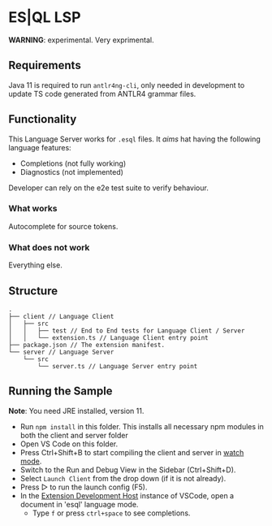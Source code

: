 # ES|QL LSP

**WARNING**: experimental. Very exprimental.

## Requirements

Java 11 is required to run `antlr4ng-cli`, only needed in development to update TS code generated from ANTLR4 grammar files.

## Functionality

This Language Server works for `.esql` files. It *aims* hat having the following language features:
- Completions (not fully working)
- Diagnostics (not implemented)

Developer can rely on the e2e test suite to verify behaviour.


### What works

Autocomplete for source tokens.

### What does not work

Everything else.

## Structure

```
.
├── client // Language Client
│   ├── src
│   │   ├── test // End to End tests for Language Client / Server
│   │   └── extension.ts // Language Client entry point
├── package.json // The extension manifest.
└── server // Language Server
    └── src
        └── server.ts // Language Server entry point
```

## Running the Sample

**Note**: You need JRE installed, version 11.

- Run `npm install` in this folder. This installs all necessary npm modules in both the client and server folder
- Open VS Code on this folder.
- Press Ctrl+Shift+B to start compiling the client and server in [watch mode](https://code.visualstudio.com/docs/editor/tasks#:~:text=The%20first%20entry%20executes,the%20HelloWorld.js%20file.).
- Switch to the Run and Debug View in the Sidebar (Ctrl+Shift+D).
- Select `Launch Client` from the drop down (if it is not already).
- Press ▷ to run the launch config (F5).
- In the [Extension Development Host](https://code.visualstudio.com/api/get-started/your-first-extension#:~:text=Then%2C%20inside%20the%20editor%2C%20press%20F5.%20This%20will%20compile%20and%20run%20the%20extension%20in%20a%20new%20Extension%20Development%20Host%20window.) instance of VSCode, open a document in 'esql' language mode.
  - Type `f` or press `ctrl+space` to see completions.
